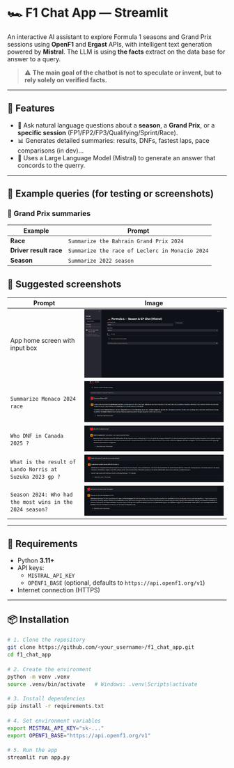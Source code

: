 # 🏎️ F1 Chat App — Streamlit

An interactive AI assistant to explore Formula 1 seasons and Grand Prix sessions using **OpenF1** and **Ergast** APIs, with intelligent text generation powered by **Mistral**. The LLM is using **the facts** extract on the data base for answer to a query.

> ⚠️ **The main goal of the chatbot is not to speculate or invent, but to rely solely on verified facts.**
---

## 🚀 Features
- 💬 Ask natural language questions about a **season**, a **Grand Prix**, or a **specific session** (FP1/FP2/FP3/Qualifying/Sprint/Race).  
- 📊 Generates detailed summaries: results, DNFs, fastest laps, pace comparisons (in dev)…  
- 🧠 Uses a Large Language Model (Mistral) to generate an answer that concords to the querry.  


---

## 💬 Example queries (for testing or screenshots)

### 🔹 Grand Prix summaries

| Example | Prompt |
|----------|---------|
| **Race** | `Summarize the Bahrain Grand Prix 2024` |
| **Driver result race** | `Summarize the race of Leclerc in Monacio 2024` |
| **Season** | `Summarize 2022 season` |

## 📸 Suggested screenshots

| Prompt | Image |
|---------|--------|
| App home screen with input box | ![Home](images/home.png) |
| `Summarize Monaco 2024 race` | ![Monaco 2024 — Race](images/monaco_2024_race.png) |
| `Who DNF in Canada 2025 ?` | ![Canada 2025 — Race](images/canada_DNF_2025.png) |
| `What is the result of Lando Norris at Suzuka 2023 gp ?` | ![Norris — Suzuka 2023 Results](images/norris_suzuka_2023.png) |
| `Season 2024: Who had the most wins in the 2024 season?` | ![Season 2024 — Overview](images/season_2024.png) |


---

## 🧱 Requirements
- Python **3.11+**
- API keys:
  - `MISTRAL_API_KEY`
  - `OPENF1_BASE` (optional, defaults to `https://api.openf1.org/v1`)
- Internet connection (HTTPS)

---

## 📦 Installation

```bash
# 1. Clone the repository
git clone https://github.com/<your_username>/f1_chat_app.git
cd f1_chat_app

# 2. Create the environment
python -m venv .venv
source .venv/bin/activate   # Windows: .venv\Scripts\activate

# 3. Install dependencies
pip install -r requirements.txt

# 4. Set environment variables
export MISTRAL_API_KEY="sk-..."
export OPENF1_BASE="https://api.openf1.org/v1"

# 5. Run the app
streamlit run app.py


	
